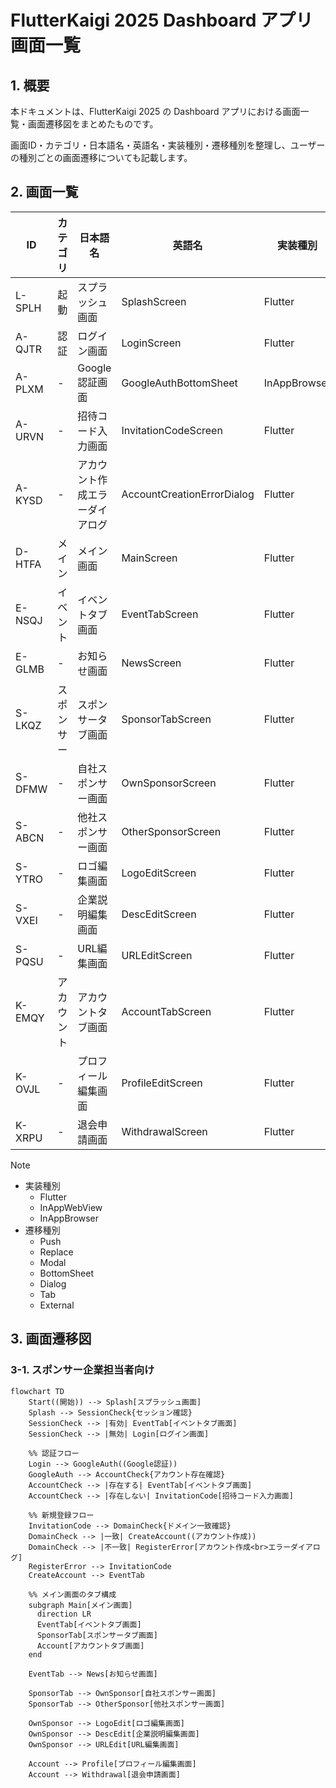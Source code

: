 # FlutterKaigi 2025 Dashboard アプリ 画面一覧

## 1. 概要

本ドキュメントは、FlutterKaigi 2025 の Dashboard アプリにおける画面一覧・画面遷移図をまとめたものです。

画面ID・カテゴリ・日本語名・英語名・実装種別・遷移種別を整理し、ユーザーの種別ごとの画面遷移についても記載します。

## 2. 画面一覧

<!-- deno-fmt-ignore-start -->
<!-- cspell:ignoreRegExp [A-Z]{1}-[A-Z]{4} -->
| ID | カテゴリ | 日本語名 | 英語名 | 実装種別 | 遷移種別 |
|-|-|-|-|-|-|
| L-SPLH | 起動 | スプラッシュ画面 | SplashScreen | Flutter | Replace |
| A-QJTR | 認証 | ログイン画面 | LoginScreen | Flutter | Replace |
| A-PLXM | - | Google認証画面 | GoogleAuthBottomSheet | InAppBrowser | BottomSheet |
| A-URVN | - | 招待コード入力画面 | InvitationCodeScreen | Flutter | Push |
| A-KYSD | - | アカウント作成エラーダイアログ | AccountCreationErrorDialog | Flutter | Dialog |
| D-HTFA | メイン | メイン画面 | MainScreen | Flutter | Replace |
| E-NSQJ | イベント | イベントタブ画面 | EventTabScreen | Flutter | Tab |
| E-GLMB | - | お知らせ画面 | NewsScreen | Flutter | Push |
| S-LKQZ | スポンサー | スポンサータブ画面 | SponsorTabScreen | Flutter | Tab |
| S-DFMW | - | 自社スポンサー画面 | OwnSponsorScreen | Flutter | Push |
| S-ABCN | - | 他社スポンサー画面 | OtherSponsorScreen | Flutter | Push |
| S-YTRO | - | ロゴ編集画面 | LogoEditScreen | Flutter | Modal |
| S-VXEI | - | 企業説明編集画面 | DescEditScreen | Flutter | Modal |
| S-PQSU | - | URL編集画面 | URLEditScreen | Flutter | Modal |
| K-EMQY | アカウント | アカウントタブ画面 | AccountTabScreen | Flutter | Tab |
| K-OVJL | - | プロフィール編集画面 | ProfileEditScreen | Flutter | Modal |
| K-XRPU | - | 退会申請画面 | WithdrawalScreen | Flutter | Modal |
<!-- deno-fmt-ignore-end -->

> [!NOTE]
>
> - 実装種別
>   - Flutter
>   - InAppWebView
>   - InAppBrowser
> - 遷移種別
>   - Push
>   - Replace
>   - Modal
>   - BottomSheet
>   - Dialog
>   - Tab
>   - External

## 3. 画面遷移図

### 3-1. スポンサー企業担当者向け

```mermaid
flowchart TD
    Start((開始)) --> Splash[スプラッシュ画面]
    Splash --> SessionCheck{セッション確認}
    SessionCheck --> |有効| EventTab[イベントタブ画面]
    SessionCheck --> |無効| Login[ログイン画面]
    
    %% 認証フロー
    Login --> GoogleAuth((Google認証))
    GoogleAuth --> AccountCheck{アカウント存在確認}
    AccountCheck --> |存在する| EventTab[イベントタブ画面]
    AccountCheck --> |存在しない| InvitationCode[招待コード入力画面]
    
    %% 新規登録フロー
    InvitationCode --> DomainCheck{ドメイン一致確認}
    DomainCheck --> |一致| CreateAccount((アカウント作成))
    DomainCheck --> |不一致| RegisterError[アカウント作成<br>エラーダイアログ]
    RegisterError --> InvitationCode
    CreateAccount --> EventTab
    
    %% メイン画面のタブ構成
    subgraph Main[メイン画面]
      direction LR
      EventTab[イベントタブ画面]
      SponsorTab[スポンサータブ画面]
      Account[アカウントタブ画面]
    end

    EventTab --> News[お知らせ画面]
    
    SponsorTab --> OwnSponsor[自社スポンサー画面]
    SponsorTab --> OtherSponsor[他社スポンサー画面]
    
    OwnSponsor --> LogoEdit[ロゴ編集画面]
    OwnSponsor --> DescEdit[企業説明編集画面]
    OwnSponsor --> URLEdit[URL編集画面]
    
    Account --> Profile[プロフィール編集画面]
    Account --> Withdrawal[退会申請画面]
```
